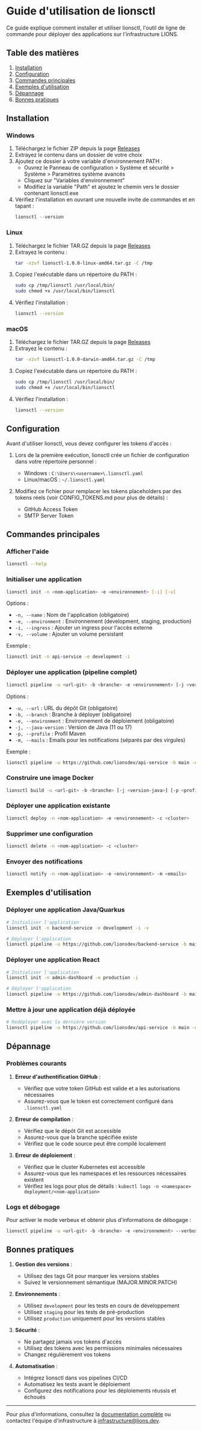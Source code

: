# Guide d'utilisation de lionsctl

Ce guide explique comment installer et utiliser lionsctl, l'outil de ligne de commande pour déployer des applications sur l'infrastructure LIONS.

## Table des matières

1. [Installation](#installation)
2. [Configuration](#configuration)
3. [Commandes principales](#commandes-principales)
4. [Exemples d'utilisation](#exemples-dutilisation)
5. [Dépannage](#dépannage)
6. [Bonnes pratiques](#bonnes-pratiques)

## Installation

### Windows

1. Téléchargez le fichier ZIP depuis la page [Releases](https://github.com/lionsdev/lionsctl/releases)
2. Extrayez le contenu dans un dossier de votre choix
3. Ajoutez ce dossier à votre variable d'environnement PATH :
   - Ouvrez le Panneau de configuration > Système et sécurité > Système > Paramètres système avancés
   - Cliquez sur "Variables d'environnement"
   - Modifiez la variable "Path" et ajoutez le chemin vers le dossier contenant lionsctl.exe
4. Vérifiez l'installation en ouvrant une nouvelle invite de commandes et en tapant :
   ```powershell
   lionsctl --version
   ```

### Linux

1. Téléchargez le fichier TAR.GZ depuis la page [Releases](https://github.com/lionsdev/lionsctl/releases)
2. Extrayez le contenu :
   ```bash
   tar -xzvf lionsctl-1.0.0-linux-amd64.tar.gz -C /tmp
   ```
3. Copiez l'exécutable dans un répertoire du PATH :
   ```bash
   sudo cp /tmp/lionsctl /usr/local/bin/
   sudo chmod +x /usr/local/bin/lionsctl
   ```
4. Vérifiez l'installation :
   ```bash
   lionsctl --version
   ```

### macOS

1. Téléchargez le fichier TAR.GZ depuis la page [Releases](https://github.com/lionsdev/lionsctl/releases)
2. Extrayez le contenu :
   ```bash
   tar -xzvf lionsctl-1.0.0-darwin-amd64.tar.gz -C /tmp
   ```
3. Copiez l'exécutable dans un répertoire du PATH :
   ```bash
   sudo cp /tmp/lionsctl /usr/local/bin/
   sudo chmod +x /usr/local/bin/lionsctl
   ```
4. Vérifiez l'installation :
   ```bash
   lionsctl --version
   ```

## Configuration

Avant d'utiliser lionsctl, vous devez configurer les tokens d'accès :

1. Lors de la première exécution, lionsctl crée un fichier de configuration dans votre répertoire personnel :
   - Windows : `C:\Users\<username>\.lionsctl.yaml`
   - Linux/macOS : `~/.lionsctl.yaml`

2. Modifiez ce fichier pour remplacer les tokens placeholders par des tokens réels (voir CONFIG_TOKENS.md pour plus de détails) :
   - GitHub Access Token
   - SMTP Server Token

## Commandes principales

### Afficher l'aide

```bash
lionsctl --help
```

### Initialiser une application

```bash
lionsctl init -n <nom-application> -e <environnement> [-i] [-v]
```

Options :
- `-n, --name` : Nom de l'application (obligatoire)
- `-e, --environment` : Environnement (development, staging, production)
- `-i, --ingress` : Ajouter un ingress pour l'accès externe
- `-v, --volume` : Ajouter un volume persistant

Exemple :
```bash
lionsctl init -n api-service -e development -i
```

### Déployer une application (pipeline complet)

```bash
lionsctl pipeline -u <url-git> -b <branche> -e <environnement> [-j <version-java>] [-p <profile>] [-m <emails>]
```

Options :
- `-u, --url` : URL du dépôt Git (obligatoire)
- `-b, --branch` : Branche à déployer (obligatoire)
- `-e, --environment` : Environnement de déploiement (obligatoire)
- `-j, --java-version` : Version de Java (11 ou 17)
- `-p, --profile` : Profil Maven
- `-m, --mails` : Emails pour les notifications (séparés par des virgules)

Exemple :
```bash
lionsctl pipeline -u https://github.com/lionsdev/api-service -b main -e development -j 17 -m admin@lions.dev
```

### Construire une image Docker

```bash
lionsctl build -u <url-git> -b <branche> [-j <version-java>] [-p <profile>]
```

### Déployer une application existante

```bash
lionsctl deploy -n <nom-application> -e <environnement> -c <cluster>
```

### Supprimer une configuration

```bash
lionsctl delete -n <nom-application> -c <cluster>
```

### Envoyer des notifications

```bash
lionsctl notify -n <nom-application> -e <environnement> -m <emails>
```

## Exemples d'utilisation

### Déployer une application Java/Quarkus

```bash
# Initialiser l'application
lionsctl init -n backend-service -e development -i -v

# Déployer l'application
lionsctl pipeline -u https://github.com/lionsdev/backend-service -b main -e development -j 17 -p dev -m admin@lions.dev
```

### Déployer une application React

```bash
# Initialiser l'application
lionsctl init -n admin-dashboard -e production -i

# Déployer l'application
lionsctl pipeline -u https://github.com/lionsdev/admin-dashboard -b main -e production -m admin@lions.dev,ops@lions.dev
```

### Mettre à jour une application déjà déployée

```bash
# Redéployer avec la dernière version
lionsctl pipeline -u https://github.com/lionsdev/api-service -b main -e development -j 17
```

## Dépannage

### Problèmes courants

1. **Erreur d'authentification GitHub** :
   - Vérifiez que votre token GitHub est valide et a les autorisations nécessaires
   - Assurez-vous que le token est correctement configuré dans `.lionsctl.yaml`

2. **Erreur de compilation** :
   - Vérifiez que le dépôt Git est accessible
   - Assurez-vous que la branche spécifiée existe
   - Vérifiez que le code source peut être compilé localement

3. **Erreur de déploiement** :
   - Vérifiez que le cluster Kubernetes est accessible
   - Assurez-vous que les namespaces et les ressources nécessaires existent
   - Vérifiez les logs pour plus de détails : `kubectl logs -n <namespace> deployment/<nom-application>`

### Logs et débogage

Pour activer le mode verbeux et obtenir plus d'informations de débogage :

```bash
lionsctl pipeline -u <url-git> -b <branche> -e <environnement> --verbose
```

## Bonnes pratiques

1. **Gestion des versions** :
   - Utilisez des tags Git pour marquer les versions stables
   - Suivez le versionnement sémantique (MAJOR.MINOR.PATCH)

2. **Environnements** :
   - Utilisez `development` pour les tests en cours de développement
   - Utilisez `staging` pour les tests de pré-production
   - Utilisez `production` uniquement pour les versions stables

3. **Sécurité** :
   - Ne partagez jamais vos tokens d'accès
   - Utilisez des tokens avec les permissions minimales nécessaires
   - Changez régulièrement vos tokens

4. **Automatisation** :
   - Intégrez lionsctl dans vos pipelines CI/CD
   - Automatisez les tests avant le déploiement
   - Configurez des notifications pour les déploiements réussis et échoués

---

Pour plus d'informations, consultez la [documentation complète](https://github.com/lionsdev/lionsctl/docs) ou contactez l'équipe d'infrastructure à infrastructure@lions.dev.